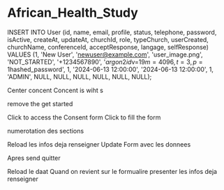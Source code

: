 # African_Health_Study

INSERT INTO User (id, name, email, profile, status, telephone, password, isActive, createAt, updateAt, churchId, role, typeChurch, userCreated, churchName, conferenceId, acceptResponse, langage, selfResponse)
VALUES (1, 'New User', 'newuser@example.com', 'user_image.png', 'NOT_STARTED', '+1234567890', '$argon2id$v=19$m=4096,t=3,p=1$hashed_password', 1, '2024-06-13 12:00:00', '2024-06-13 12:00:00', 1, 'ADMIN', NULL, NULL, NULL, NULL, NULL, NULL);




Center concent 
Concent is wiht s 

remove the get started

Click to access the Consent form
Click to fill the form


numerotation des sections

Reload les infos deja renseigner 
Update  Form avec les donnees 

Apres send quitter 




Reload  le daat 
Quand on revient sur le formualire presenter les infos deja renseigner